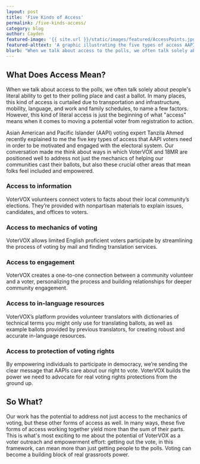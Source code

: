 ```yaml
---
layout: post
title: 'Five Kinds of Access'
permalink: /five-kinds-access/
category: blog
author: Cayden
featured-image: '{{ site.url }}/static/images/featured/AccessPoints.jpg'
featured-alttext: 'A graphic illustrating the five types of access AAPI voters need to engage in the electoral process.'
blurb: "When we talk about access to the polls, we often talk solely about people's literal ability to get to their polling place and cast a ballot. In many places, this kind of access is curtailed due to transportation and infrastructure, mobility, language, and work and family schedules, to name a few factors. However, this kind of literal access is just the beginning of what 'access' means when it comes to moving a potential voter from registration to action. Asian American and Pacific Islander (AAPI) voting expert Tanzila Ahmed recently explained to me the five key types of access that AAPI voters need in order to be motivated and engaged with the electoral system. Our conversation made me think about ways in which VoterVOX and 18MR are positioned well to address not just the mechanics of helping our communities cast their ballots, but also these crucial other areas that mean folks feel included and empowered."
---
```


## What Does Access Mean?

When we talk about access to the polls, we often talk solely about people's literal ability to get to their polling place and cast a ballot. In many places, this kind of access is curtailed due to transportation and infrastructure, mobility, language, and work and family schedules, to name a few factors. However, this kind of literal access is just the beginning of what "access" means when it comes to moving a potential voter from registration to action.

Asian American and Pacific Islander (AAPI) voting expert Tanzila Ahmed recently explained to me the five key types of access that AAPI voters need in order to be motivated and engaged with the electoral system. Our conversation made me think about ways in which VoterVOX and 18MR are positioned well to address not just the mechanics of helping our communities cast their ballots, but also these crucial other areas that mean folks feel included and empowered.

### Access to information

VoterVOX volunteers connect voters to facts about their local community’s elections. They’re provided with nonpartisan materials to explain issues, candidates, and offices to voters.

### Access to mechanics of voting

VoterVOX allows limited English proficient voters participate by streamlining the process of voting by mail and finding translation services. 

### Access to engagement

VoterVOX creates a one-to-one connection between a community volunteer and a voter, personalizing the process and building relationships for deeper community engagement.

### Access to in-language resources

VoterVOX’s platform provides volunteer translators with dictionaries of technical terms you might only use for translating ballots, as well as example ballots provided by previous translators, for creating robust and accurate in-language resources.

### Access to protection of voting rights

By empowering individuals to participate in democracy, we’re sending the clear message that AAPIs care about our right to vote. VoterVOX builds the power we need to advocate for real voting rights protections from the ground up.

## So What?

Our work has the potential to address not just access to the mechanics of voting, but these other forms of access as well. In many ways, these five forms of access working together yield more than the sum of their parts. This is what's most exciting to me about the potential of VoterVOX as a voter outreach and empowerment effort: getting out the vote, in this framework, can mean more than just getting people to the polls. Voting can become a building block of real grassroots power.